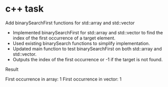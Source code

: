 # c++ task

Add binarySearchFirst functions for std::array and std::vector

- Implemented binarySearchFirst for std::array and std::vector to find the index of the first occurrence of a target element.
- Used existing binarySearch functions to simplify implementation.
- Updated main function to test binarySearchFirst on both std::array and std::vector.
- Outputs the index of the first occurrence or -1 if the target is not found.

Result

First occurrence in array: 1
First occurrence in vector: 1
